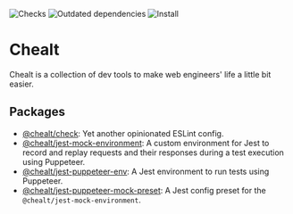 ![Checks](https://github.com/chealt/chealt/workflows/Checks/badge.svg)
![Outdated dependencies](https://github.com/chealt/chealt/workflows/Outdated%20dependencies/badge.svg)
![Install](https://github.com/chealt/chealt/workflows/Install/badge.svg)

# Chealt

Chealt is a collection of dev tools to make web engineers' life a little bit easier.

## Packages

- [@chealt/check](/packages/check/README.md): Yet another opinionated ESLint config.
- [@chealt/jest-mock-environment](/packages/jest-mock-environment/README.md): A custom environment for Jest to record and replay requests and their responses during a test execution using Puppeteer.
- [@chealt/jest-puppeteer-env](/packages/jest-puppeteer-env/README.md): A Jest environment to run tests using Puppeteer.
- [@chealt/jest-puppeteer-mock-preset](/packages/jest-puppeteer-mock-preset/README.md): A Jest config preset for the `@chealt/jest-mock-environment`.
